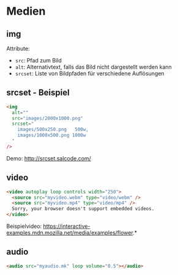 # Medien

## img

Attribute:

- `src`: Pfad zum Bild
- `alt`: Alternativtext, falls das Bild nicht dargestellt werden kann
- `srcset`: Liste von Bildpfaden für verschiedene Auflösungen

## srcset - Beispiel

```html
<img
  alt=""
  src="images/2000x1000.png"
  srcset="
    images/500x250.png   500w,
    images/1000x500.png 1000w
  "
/>
```

Demo: http://srcset.salcode.com/

## video

```html
<video autoplay loop controls width="250">
  <source src="myvideo.webm" type="video/webm" />
  <source src="myvideo.mp4" type="video/mp4" />
  Sorry, your browser doesn't support embedded videos.
</video>
```

Beispielvideo: https://interactive-examples.mdn.mozilla.net/media/examples/flower.*

## audio

```html
<audio src="myaudio.mk" loop volume="0.5"></audio>
```
